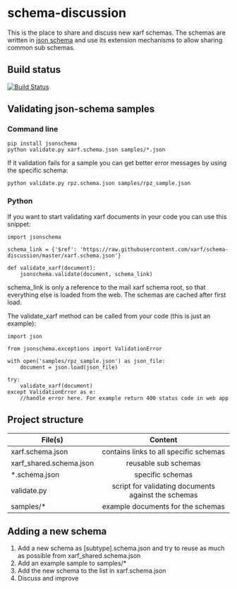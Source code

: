 # schema-discussion
This is the place to share and discuss new xarf schemas.
The schemas are written in [json schema](http://json-schema.org/) and use its extension mechanisms to allow sharing common sub schemas.

## Build status
[![Build Status](https://travis-ci.org/xarf/schema-discussion.svg?branch=master)](https://travis-ci.org/xarf/schema-discussion)

## Validating json-schema samples

### Command line

```
pip install jsonschema
python validate.py xarf.schema.json samples/*.json
```		

If it validation fails for a sample you can get better error messages by using the specific schema:

```
python validate.py rpz.schema.json samples/rpz_sample.json
```

### Python

If you want to start validating xarf documents in your code you can use this snippet:

```
import jsonschema

schema_link = {'$ref': 'https://raw.githubusercontent.com/xarf/schema-discussion/master/xarf.schema.json'}

def validate_xarf(document):
    jsonschema.validate(document, schema_link)
```

schema_link is only a reference to the mail xarf schema root, so that everything else is loaded from the web. The schemas are cached after first load.

The validate_xarf method can be called from your code (this is just an example):

```
import json

from jsonschema.exceptions import ValidationError

with open('samples/rpz_sample.json') as json_file:
    document = json.load(json_file)
    
try:
    validate_xarf(document)
except ValidationError as e:
    //handle error here. For example return 400 status code in web app
```

## Project structure

| File(s)                 | Content                                             |
| ----------------------- |:---------------------------------------------------:|
| xarf.schema.json        | contains links to all specific schemas              |
| xarf_shared.schema.json | reusable sub schemas                                |
| *.schema.json           | specific schemas                                    |
| validate.py             | script for validating documents against the schemas |
| samples/*               | example documents for the schemas                   |

## Adding a new schema

1. Add a new schema as [subtype].schema.json and try to reuse as much as possible from xarf_shared.schema.json
2. Add an example sample to samples/*
3. Add the new schema to the list in xarf.schema.json
4. Discuss and improve

